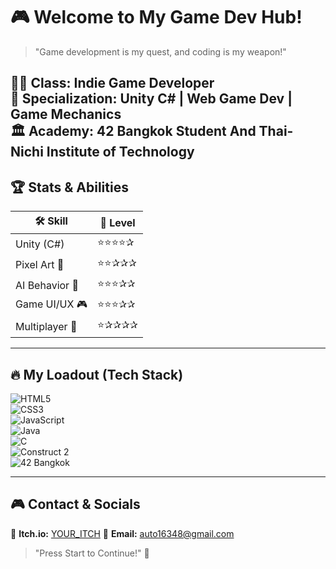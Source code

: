 # 🎮 Welcome to My Game Dev Hub!  
> "Game development is my quest, and coding is my weapon!"  

🧙‍♂️ **Class:** Indie Game Developer  
🎯 **Specialization:** Unity C# | Web Game Dev | Game Mechanics  
🏛️ **Academy:** 42 Bangkok Student   And  Thai-Nichi Institute of Technology
---

## 🏆 **Stats & Abilities**
| 🛠️ Skill        | 🎯 Level |
|----------------|---------|
| Unity (C#)     | ⭐⭐⭐⭐✰ |
| Pixel Art 🎨   | ⭐⭐✰✰✰ |
| AI Behavior 🤖  | ⭐⭐⭐✰✰ |
| Game UI/UX 🎮  | ⭐⭐⭐✰✰ |
| Multiplayer 🔗 | ⭐✰✰✰✰ |

---

## 🔥 **My Loadout (Tech Stack)**  
![HTML5](https://img.shields.io/badge/HTML5-E34F26?style=flat&logo=html5&logoColor=white)  
![CSS3](https://img.shields.io/badge/CSS3-1572B6?style=flat&logo=css3&logoColor=white)  
![JavaScript](https://img.shields.io/badge/JavaScript-F7DF1E?style=flat&logo=javascript&logoColor=black)  
![Java](https://img.shields.io/badge/Java-007396?style=flat&logo=java&logoColor=white)  
![C](https://img.shields.io/badge/C-00599C?style=flat&logo=c&logoColor=white)  
![Construct 2](https://img.shields.io/badge/Construct2-002147?style=flat&logo=construct-2&logoColor=white)  
![42 Bangkok](https://img.shields.io/badge/42_Bangkok-000000?style=flat&logo=42&logoColor=white)  


---

## 🎮 **Contact & Socials**
👾 **Itch.io:** [YOUR_ITCH]([https://itch.io](https://tammastudio.itch.io/))  
📧 **Email:** auto16348@gmail.com  

> "Press Start to Continue!" 🚀  

